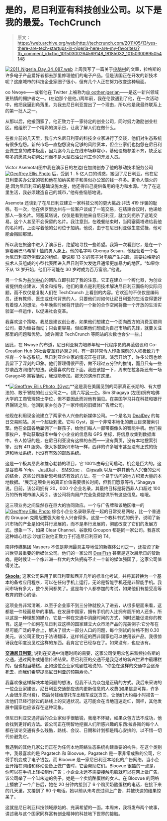 # 是的，尼日利亚有科技创业公司。以下是我的最爱。TechCrunch

> 原文：<https://web.archive.org/web/http://techcrunch.com/2011/05/13/yes-there-are-tech-startups-in-nigeria-here-are-my-favorites/?fb_comment_id=fbc_10150300264569148_18185032_10150300895054148>

[![](img/b54f585ec18d48149602fc2b9fec799c.png "2011_Nigeria_Day_04_087_web")](https://web.archive.org/web/20230203035652/https://techcrunch.com/wp-content/uploads/2011/05/2011_nigeria_day_04_087_web.jpeg) 上周我写了一篇关于[电脑村](https://web.archive.org/web/20230203035652/https://techcrunch.com/2011/05/06/strolling-through-nigerias-best-buy-a-photo-essay/)的文章，拉格斯的许多电子产品爱好者都去那里修理他们的电子产品。但是该国正在开发的新技术呢？这座城市的科技企业家圈子很小，但有几个人正在努力改变这种局面。

oo Nwoye——或者他在 Twitter 上被称为[@ oothenigerian](https://web.archive.org/web/20230203035652/http://twitter.com/#!/OoTheNigerian)——是这一新兴领域更热情的拥护者之一。(左边那个是他。)两年前，我在伦敦遇到了他，在一次活动中，他把我逼到角落里，为我去尼日利亚提出了一个理由，所以他是我最终联系上的第一批人之一。

从那以后，他搬回家了。他正致力于一家待定的创业公司，同时努力激励创业社区。他组织了一个精彩的演示日，让我了解人们在做什么。

在推介前的几天里，我与六名尼日利亚的科技企业家进行了交谈，他们对生态系统有很多抱怨。新兴市场一直抱怨没有足够的风险资本，但企业家们也抱怨在尼日利亚做生意的成本极高，因为迄今为止在线市场非常小，基础设施参差不齐，缺乏足够多的愿意为初创公司而不是大型石油公司工作的开发人员。

Victor Asemota(图中我在演示日的左边)在加纳创办了他的移动技术服务公司 [![](img/fc2fbf0be79339d93a8d2a3e8b5a80aa.png "Geoffrey Ellis Photo")](https://web.archive.org/web/20230203035652/https://techcrunch.com/wp-content/uploads/2011/05/2011_nigeria_demo_day_105_web.jpg) 后，受到 1 . 5 亿人口的诱惑，搬回了尼日利亚。他在尼日利亚买办公室的钱和他在加纳买房子和类似办公室的钱一样多。更令人恼火的是:因为尼日利亚的基础设施太差，他还得自己提供备用的电力和水源。“为了在这里生活，我必须建造自己的城市，”他有些恼怒地说。

Asemota 还谈到了在尼日利亚建立一家科技公司的更大挑战:非法 419 诈骗的耻辱。有一次，他在佛罗里达州与一位客户谈成了一笔交易，在结束会议时，他递给那人一张名片。阿塞莫塔说，仅仅是看到他来自尼日利亚，就立刻扼杀了这笔交易。这个人甚至不会保留的名片。我注意到，在晚餐结束时，当阿塞莫塔递给我他的名片时，上面写着他的公司位于加纳。他说，由于在尼日利亚做生意受挫，他可能会搬回那里。

所以我在旅途中进入了演示日，绝望地寻找一些希望。我第一次看到它，是在一个穿着奥巴马希望 t 恤的男人身上。他的名字叫 Gbenga Sesan，他经营着一个名为尼日利亚范例倡议的组织。要说服 13 岁的孩子对电脑产生兴趣，需要拉格斯的技术人员组成的小型代表团进入尼日利亚欠发达且通常更加暴力的地区。“如果你不从 13 岁开始，他们不可能在 30 岁时成为百万富翁，”他说。

另一个名为[共创中心](https://web.archive.org/web/20230203035652/http://tech-in.org/cocreationhub.html)的团队立即引起了我的注意。它正在建立一个孵化器，为创业者提供商业建议、资金和指导。他们的重点是利用技术解决尼日利亚面临的实际问题，而不仅仅是复制人们在 TechCrunch 上看到的内容。它欢迎的不仅仅是编码员，还有教师、医生或任何背景的人，只要他们对如何让尼日利亚的生活变得更好有着惊人的想法。今年晚些时候将开放的一个新的合作空间将像一个开放的生活实验室一样运作，以促进社会变革。

我喜欢这个策略。我总是建议创业者，如果他们想建立一个面向西方的消费互联网公司，要为硅谷而动；只会更容易。但如果他们想成为自己市场的先锋，就要关注那里的问题和优势。(或许阅读 TechCrunch 等网站的次数也会少一些。)

因此，在 Nwoye 的布道，尼日利亚努力培养年轻一代程序员的典范倡议和 Co-Creation Hub 的社会变革舒适窝之间，有一群非常令人印象深刻的人积极致力于培育一个生态系统。尼日利亚企业家的情况正在好转。演示开始了，许多公司也给我留下了深刻的印象。他们管理得很严密，做不超过五分钟的推销，而且只有一些抄袭西方网络的想法。我最喜欢的在下面。我应该提一下，周末在拉各斯还有一场 Garage48 黑客活动，我没能参加。那天的演示在这里。

**[![](img/c2ede4d25ac0979e16d15ea9684462e8.png "Geoffrey Ellis Photo")](https://web.archive.org/web/20230203035652/https://techcrunch.com/wp-content/uploads/2011/05/2011_nigeria_demo_day_054_web.jpg)[【Gyst:](https://web.archive.org/web/20230203035652/http://gyst.com/)**这是我在美国见到的两家真正长期的、有大想法的、敢于冒险的创业公司之一。(周六写[另一个](https://web.archive.org/web/20230203035652/https://techcrunch.com/2011/05/14/you-think-hollywood-is-rough-welcome-to-the-chaos-excitement-and-danger-of-nollywood/)。Sim Shagaya (左图)拥有哈佛大学的工商管理硕士学位，但不要因此而对他有偏见。在美国学习并在科技和银行界辗转之后，他回到家乡创办了一家传统的旧媒体广告牌公司。

他现在利用现金流建立了两家令人兴奋的新媒体公司。一个是名为 [DealDey](https://web.archive.org/web/20230203035652/http://www.dealdey.com/) 的每日交易网站。另一个超级刺激。它叫 Gyst，是一个非常本地化的商业目录搜索引擎。他在全国各地雇佣了一群孩子，给他们每人一部带摄像头的智能手机。他们挨家挨户，手动获取城市中每个小企业的信息和 GPS 坐标，将信息收集到数据库中。令人惊讶的是，在尼日利亚没有这样的东西——没有黄页，没有本地搜索引擎，没有 411 服务。像大多数新兴市场一样，西非的许多城市甚至没有正式的街道和地址系统，也没有有效的邮政系统。

这是一个极其昂贵和雄心勃勃的项目，它 100%由母公司启动。机会是巨大的。这是谷歌与 Yelp、 [JustDial](https://web.archive.org/web/20230203035652/https://techcrunch.com/2010/03/22/can-india%E2%80%99s-justdial-make-it-in-the-us/) 、 [SMSOne](https://web.archive.org/web/20230203035652/https://techcrunch.com/2009/11/30/smsone-micro-local-india-news/) 、 [Gigwalk](https://web.archive.org/web/20230203035652/https://techcrunch.com/2011/05/04/gigwalk-launches-want-get-paid-for-taking-pictures-with-your-iphone/) 以及一群其他令人兴奋的公司的结合，这些公司重新思考经济有效的方法，在一个易于访问的地方积累大量的本地数据。“展示这项业务的真正价值需要很长时间，但我们愿意等待，”Shagaya 说。目前，该公司拥有 20，000 个企业名录，其最终目标是将西非人口超过 100 万的所有城市编入索引。该公司将向用户完全免费提供所有这些信息。哇哦。

这三项业务之间显然存在巨大的协同效应。一个与广告牌和该地区唯一的 [![](img/44ab93b81d20ada936affb120a856540.png "Geoffrey Ellis Photo")](https://web.archive.org/web/20230203035652/https://techcrunch.com/wp-content/uploads/2011/05/2011_nigeria_demo_day_001_web1.jpg) 综合小企业名录联系在一起的日常交易网站，比一个普通的 Groupon 克隆版要强大和令人兴奋得多。这是一个教科书式的例子，说明了新兴市场的产业是如何并行发展的，而不是串行发展的，彻底改变了它们的发展方式。想象一下，如果 Clear Channel、谷歌和 Groupon 都是同一家公司。我喜欢这种雄心壮志:沙加亚说他正致力于打造尼日利亚的 T4。

南非传媒集团 Naspers 不仅是非洲最具主导地位的新媒体公司之一，还投资了新兴世界最重要的新媒体公司。他们的一家公司 [DealFish](https://web.archive.org/web/20230203035652/http://dealfish.com/us/) 甚至是这次展示日的赞助商。是时候让一个像非洲一样大的大陆拥有不止一个新的媒体强国了。这家公司值得关注。

**[Skoola:](https://web.archive.org/web/20230203035652/http://skoola.com/)** 这家公司采用了尼日利亚和西非几年的标准化考试，并将其转换为一个基本的备考应用程序，可以在任何手机上运行，无论是智能手机还是非智能手机。我问市场有多大，整个房间都笑了。这是每个人都参加的考试，如果他们有接受高等教育的野心的话。

这项业务非常清晰，以至于企业家不到三分钟就投入了进去，从很多层面来看，这都是一件轻而易举的事情。在发展中国家，拥有手机的人比拥有厕所的人还多，所以这是一种理想的媒介，它是一种在交通中消磨时间的方式，同时还能促进你的教育。这是一个如何在尼日利亚这样的国家建立大众市场产品的完美例子:它分布在尽可能广泛的平台上，解决了很大一部分人口的问题，每个测试的价格不到 0.30 美元。该公司正致力于法语翻译，这样邻近的西非国家也可以使用该产品。我很惊讶我在印度没见过这样的东西。我肯定它已经存在了。如果没有，也应该有。

**[交通尼日利亚:](https://web.archive.org/web/20230203035652/http://traffic.com.ng/)** 说到在交通中消磨时间的需要，这家公司使用众包来监控拉各斯的交通，通过网络或短信传递结果。尼日利亚的交通不是我见过的新兴世界中最糟糕的，但也相当糟糕。正如这位企业家戏剧性地说的，“你坐在这样的交通中会逐渐死去，而我们希望提高尼日利亚的预期寿命。”

我喜欢像这样解决本地问题的想法，但我不认为众包是正确的方式。我后来采访的一位企业家建议，尼日利亚交通部应该向更新信息的人收费(如果信息可靠，许多人会很乐意付费)，然后付钱给摩托车出租车或送货员，让他们大约每小时报告一次他们已经行驶过的路线上的交通状况。这可能会在当地迅速走红，同样，其他发展中国家也应该存在这种现象。

但尼日利亚交通背后的企业家似乎很敏锐，我毫不怀疑，如果众包方法不成功，他会找到更好的方法。该公司正在明智地挖掘人们所感兴趣的东西:拉各斯的每个人都在谈论交通有多么残酷，路线、会议、日期和计划都是精心安排的，以不惜一切代价避免它。

我遇到的其他几家公司正在为任何本地网络生态系统构建重要的构件。在这个类别中，我最喜欢的是 Pagatech 和 Bloovue，Pagatech 是一家非常成熟的公司，它将手机变成了电子钱包，而 Bloovue 是一家尼日利亚本地化的广告网络，当小企业开始在网络和移动设备上做广告时，它会帮助它们。Bloovue 很酷的一点是，你可以在手机上轻松制作广告；小企业永远不需要接触电脑就可以在网上做广告。该公司举了一个叫朱迪的例子，她是一个卖奶酪蛋糕的女人。在 Bloovue 的网络上播放了一个广告后，她在 20 分钟内接到了 6 个购买奶酪蛋糕的电话，在接下来的几天里，又接到了 60 个电话。她以前从未考虑过网上广告，并被快速的结果惊呆了。

这就是尼日利亚科技领域原始的、充满希望的一面。本周末，我将发布两个故事，讲述我与这个国家同样富有创业精神的科技地下世界的接触。